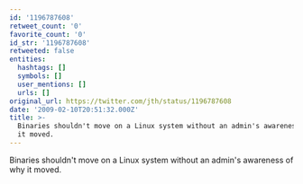 ```yaml
---
id: '1196787608'
retweet_count: '0'
favorite_count: '0'
id_str: '1196787608'
retweeted: false
entities:
  hashtags: []
  symbols: []
  user_mentions: []
  urls: []
original_url: https://twitter.com/jth/status/1196787608
date: '2009-02-10T20:51:32.000Z'
title: >-
  Binaries shouldn't move on a Linux system without an admin's awareness of why
  it moved.
---
```


Binaries shouldn't move on a Linux system without an admin's awareness of why it moved.